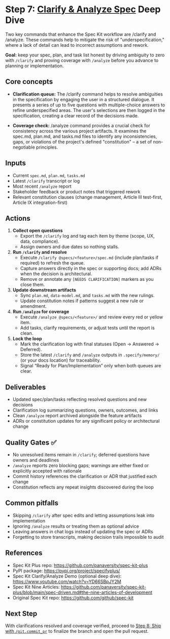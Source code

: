 # Step 7: [Clarify & Analyze Spec](https://www.youtube.com/watch?v=YD66SBpJY2M) Deep Dive

Two key commands that enhance the Spec Kit workflow are /clarify and /analyze. These commands help to mitigate the risk of "underspecification," where a lack of detail can lead to incorrect assumptions and rework.

**Goal:** keep your spec, plan, and task list honest by driving ambiguity to zero with `/clarify` and proving coverage with `/analyze` before you advance to planning or implementation.

## Core concepts

- **Clarification queue:** The /clarify command helps to resolve ambiguities in the specification by engaging the user in a structured dialogue. It presents a series of up to five questions with multiple-choice answers to refine underspecified areas. The user's selections are then logged in the specification, creating a clear record of the decisions made.

- **Coverage check:** /analyze command provides a crucial check for consistency across the various project artifacts. It examines the spec.md, plan.md, and tasks.md files to identify any inconsistencies, gaps, or violations of the project's defined "constitution" – a set of non-negotiable principles.

## Inputs

- Current `spec.md`, `plan.md`, `tasks.md`
- Latest `/clarify` transcript or log
- Most recent `/analyze` report
- Stakeholder feedback or product notes that triggered rework
- Relevant constitution clauses (change management, Article III test-first, Article IX integration-first)

## Actions

1. **Collect open questions**
   - Export the `/clarify` log and tag each item by theme (scope, UX, data, compliance).
   - Assign owners and due dates so nothing stalls.
2. **Run `/clarify` and resolve**
   - Execute `/clarify @specs/<feature>/spec.md` (include plan/tasks if required) to refresh the queue.
   - Capture answers directly in the spec or supporting docs; add ADRs when the decision is architectural.
   - Remove or annotate any `[NEEDS CLARIFICATION]` markers as you close them.
3. **Update downstream artifacts**
   - Sync `plan.md`, `data-model.md`, and `tasks.md` with the new rulings.
   - Update constitution notes if patterns suggest a new rule or amendment.
4. **Run `/analyze` for coverage**
   - Execute `/analyze @specs/<feature>/` and review every red or yellow item.
   - Add tasks, clarify requirements, or adjust tests until the report is clean.
5. **Lock the loop**
   - Mark the clarification log with final statuses (Open → Answered → Deferred).
   - Store the latest `/clarify` and `/analyze` outputs in `.specify/memory/` (or your docs location) for traceability.
   - Signal “Ready for Plan/Implementation” only when both queues are clear.

## Deliverables

- Updated spec/plan/tasks reflecting resolved questions and new decisions
- Clarification log summarizing questions, owners, outcomes, and links
- Clean `/analyze` report archived alongside the feature artifacts
- ADRs or constitution updates for any significant policy or architectural change

## Quality Gates ✅

- No unresolved items remain in `/clarify`; deferred questions have owners and deadlines
- `/analyze` reports zero blocking gaps; warnings are either fixed or explicitly accepted with rationale
- Commit history references the clarification or ADR that justified each change
- Constitution reflects any repeat insights discovered during the loop

## Common pitfalls

- Skipping `/clarify` after spec edits and letting assumptions leak into implementation
- Ignoring `/analyze` results or treating them as optional advice
- Leaving answers in chat logs instead of updating the spec or ADRs
- Forgetting to store transcripts, making decision trails impossible to audit

## References

- Spec Kit Plus repo: https://github.com/panaversity/spec-kit-plus
- PyPI package: https://pypi.org/project/specifyplus/
- Spec Kit Clarify/Analyze Demo (optional deep dive): https://www.youtube.com/watch?v=YD66SBpJY2M
- Spec Kit Nine Articles: https://github.com/panaversity/spec-kit-plus/blob/main/spec-driven.md#the-nine-articles-of-development
- Original Spec Kit repo: https://github.com/github/spec-kit

## Next Step

With clarifications resolved and coverage verified, proceed to [Step 8: Ship with `/git.commit_pr`](../09_git_commit_pr/readme.md) to finalize the branch and open the pull request.
